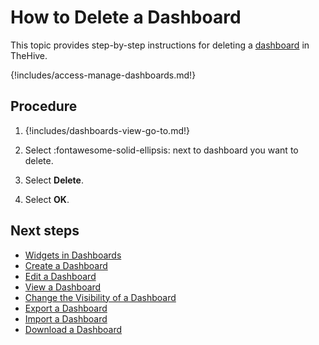 # How to Delete a Dashboard

This topic provides step-by-step instructions for deleting a [dashboard](about-dashboards.md) in TheHive.

{!includes/access-manage-dashboards.md!}

## Procedure

1. {!includes/dashboards-view-go-to.md!}

2. Select :fontawesome-solid-ellipsis: next to dashboard you want to delete.

3. Select **Delete**.

4. Select **OK**.

## Next steps

* [Widgets in Dashboards](widgets-dashboards.md)
* [Create a Dashboard](create-a-dashboard.md)
* [Edit a Dashboard](edit-a-dashboard.md)
* [View a Dashboard](view-a-dashboard.md)
* [Change the Visibility of a Dashboard](change-visibility-of-a-dashboard.md)
* [Export a Dashboard](export-a-dashboard.md)
* [Import a Dashboard](import-a-dashboard.md)
* [Download a Dashboard](download-a-dashboard.md)